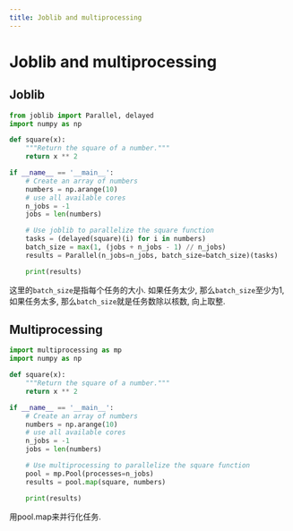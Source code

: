 ```yaml
---
title: Joblib and multiprocessing
---
```

# Joblib and multiprocessing

## Joblib

```python
from joblib import Parallel, delayed
import numpy as np

def square(x):
    """Return the square of a number."""
    return x ** 2

if __name__ == '__main__':
    # Create an array of numbers
    numbers = np.arange(10)
    # use all available cores
    n_jobs = -1
    jobs = len(numbers)

    # Use joblib to parallelize the square function
    tasks = (delayed(square)(i) for i in numbers)
    batch_size = max(1, (jobs + n_jobs - 1) // n_jobs)
    results = Parallel(n_jobs=n_jobs, batch_size=batch_size)(tasks)

    print(results)
```

这里的`batch_size`是指每个任务的大小. 如果任务太少, 那么`batch_size`至少为1, 如果任务太多, 那么`batch_size`就是任务数除以核数, 向上取整.

## Multiprocessing

```python
import multiprocessing as mp
import numpy as np

def square(x):
    """Return the square of a number."""
    return x ** 2

if __name__ == '__main__':
    # Create an array of numbers
    numbers = np.arange(10)
    # use all available cores
    n_jobs = -1
    jobs = len(numbers)

    # Use multiprocessing to parallelize the square function
    pool = mp.Pool(processes=n_jobs)
    results = pool.map(square, numbers)

    print(results)
```

用pool.map来并行化任务.
